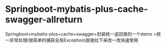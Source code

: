 # Springboot-mybatis-plus-cache-swagger-allreturn
Springboot+mybatis-plus+cache+swagger+封装统一返回类的一个demo +统一异常处理(很简单的捕获全局Exception)直接拉下来改一改快速使用
